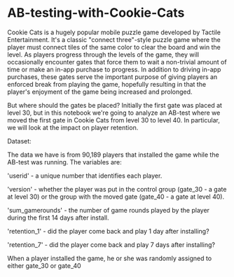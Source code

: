 # AB-testing-with-Cookie-Cats

Cookie Cats is a hugely popular mobile puzzle game developed by Tactile Entertainment. It's a classic 
"connect three"-style puzzle game where the player must connect tiles of the same color to clear the board and win the level.
As players progress through the levels of the game, they will occasionally encounter gates that force them to wait a
non-trivial amount of time or make an in-app purchase to progress. In addition to driving in-app purchases, these gates 
serve the important purpose of giving players an enforced break from playing the game, hopefully resulting in that the 
player's enjoyment of the game being increased and prolonged.

But where should the gates be placed? Initially the first gate was placed at level 30, but in this notebook we're going 
to analyze an AB-test where we moved the first gate in Cookie Cats from level 30 to level 40. In particular, we will 
look at the impact on player retention.

Dataset:

The data we have is from 90,189 players that installed the game while the AB-test was running. The variables are:

'userid' - a unique number that identifies each player.

'version' - whether the player was put in the control group (gate_30 - a gate at level 30) or the group with the moved gate 
          (gate_40 - a gate at level 40).
          
'sum_gamerounds' - the number of game rounds played by the player during the first 14 days after install.

'retention_1' - did the player come back and play 1 day after installing?

'retention_7' - did the player come back and play 7 days after installing?

When a player installed the game, he or she was randomly assigned to either gate_30 or gate_40
